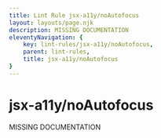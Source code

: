 ```yaml
---
title: Lint Rule jsx-a11y/noAutofocus
layout: layouts/page.njk
description: MISSING DOCUMENTATION
eleventyNavigation: {
	key: lint-rules/jsx-a11y/noAutofocus,
	parent: lint-rules,
	title: jsx-a11y/noAutofocus
}
---
```


# jsx-a11y/noAutofocus

MISSING DOCUMENTATION

